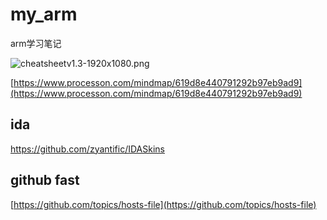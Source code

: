 # my_arm

arm学习笔记

![cheatsheetv1.3-1920x1080.png](https://cdn.jsdelivr.net/gh/yhnu/note/arm/cheatsheetv1.3-1920x1080.png)



[https://www.processon.com/mindmap/619d8e440791292b97eb9ad9](https://www.processon.com/mindmap/619d8e440791292b97eb9ad9)

## ida 

https://github.com/zyantific/IDASkins


## github fast

[https://github.com/topics/hosts-file](https://github.com/topics/hosts-file)
